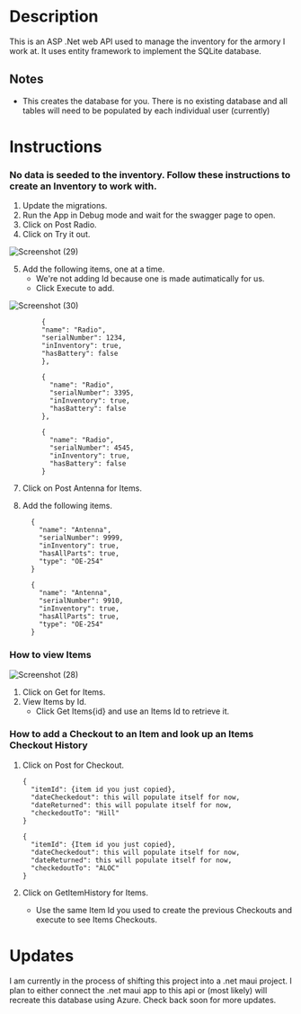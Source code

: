 <h1>
  Description
</h1>
<p>
  This is an ASP .Net web API used to manage the inventory for the armory I work at. It uses entity framework to implement the SQLite database.
</p>
<h2>
  Notes
</h2>
<ul>
  <li>This creates the database for you. There is no existing database and all tables will need to be populated by each individual user (currently)</li>
</ul>

    
# Instructions 

  ### No data is seeded to the inventory. Follow these instructions to create an Inventory to work with.
  1. Update the migrations.
  2. Run the App in Debug mode and wait for the swagger page to open.
  3. Click on Post Radio.
  4. Click on Try it out.

![Screenshot (29)](https://github.com/BKNorton/ItemInventoryApp/assets/112774855/f11762da-4f13-4d29-8434-2e8d4aca1c32)

  5. Add the following items, one at a time.
     - We're not adding Id because one is made autimatically for us.
     - Click Execute to add.

  ![Screenshot (30)](https://github.com/BKNorton/ItemInventoryApp/assets/112774855/a5b229e5-e8b4-48f8-be37-e417584eb320)


            {
            "name": "Radio",
            "serialNumber": 1234,
            "inInventory": true,
            "hasBattery": false
            },
  
            {
              "name": "Radio",
              "serialNumber": 3395,
              "inInventory": true,
              "hasBattery": false
            },
    
            {
              "name": "Radio",
              "serialNumber": 4545,
              "inInventory": true,
              "hasBattery": false
            }
          
   7. Click on Post Antenna for Items. 
   8. Add the following items.

            {
              "name": "Antenna",
              "serialNumber": 9999,
              "inInventory": true,
              "hasAllParts": true,
              "type": "OE-254"
            }
  
            {
              "name": "Antenna",
              "serialNumber": 9910,
              "inInventory": true,
              "hasAllParts": true,
              "type": "OE-254"
            }

### How to view Items 

![Screenshot (28)](https://github.com/BKNorton/ItemInventoryApp/assets/112774855/859f1056-8792-4ad7-be14-4b6a94bc048b)

   1. Click on Get for Items.
   2. View Items by Id.
      - Click Get Items{id} and use an Items Id to retrieve it.

### How to add a Checkout to an Item and look up an Items Checkout History
   1. Click on Post for Checkout.
        
          {
            "itemId": {item id you just copied},
            "dateCheckedout": this will populate itself for now,
            "dateReturned": this will populate itself for now,
            "checkedoutTo": "Hill"
          }
  
          {
            "itemId": {Item id you just copied},
            "dateCheckedout": this will populate itself for now,
            "dateReturned": this will populate itself for now,
            "checkedoutTo": "ALOC"
          }

  2. Click on GetItemHistory for Items.
     - Use the same Item Id you used to create the previous Checkouts and execute to see Items Checkouts.
    
# Updates
  I am currently in the process of shifting this project into a .net maui project. I plan to either connect the .net maui 
  app to this api or (most likely) will recreate this database using Azure. Check back soon for more updates.
